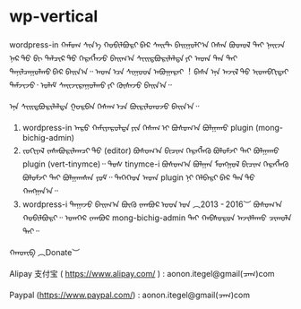 # wp-vertical
wordpress-in ᠬᠠᠮᠤᠭ ᠰᠢᠨ᠎ᠡ ᠬᠤᠪᠢᠯᠪᠤᠷᠢ ᠪᠠᠷ ᠰᠠᠢᠲ ᠪᠠᠢᠭᠤᠯᠶ᠎ᠠ ᠭᠡᠰᠡᠨ ᠪᠣᠳᠣᠯ ᠲᠠᠢ ᠨᠠᠢᠵᠠ ᠨᠠᠷ ᠲᠤ ᠪᠢ ᠲᠠᠯᠴᠢᠷ ᠲᠤ ᠬᠡᠷᠡᠭᠯᠡᠵᠦ ᠪᠠᠢᠭ᠎ᠠ ᠰᠢᠢᠳᠪᠦᠷᠢᠯᠡᠯᠲᠡ ᠶᠢ ᠡᠨᠳᠡ ᠲᠠᠨ ᠲᠠᠢ ᠲᠠᠨᠢᠯᠴᠠᠭᠤᠯᠬᠤ ᠪᠠᠷ ᠪᠠᠢᠨ᠎ᠠ᠃ ᠡᠨᠳᠡ ᠡᠴᠡ ᠰᠢᠭᠤᠳ ᠠᠪᠤᠭᠠᠷᠠᠢ︕
ᠪᠠᠰᠠ ᠡᠨᠡ ᠠᠵᠢᠯ ᠳᠤ ᠢᠳᠡᠪᠬᠢᠲᠡᠢ ᠳᠡᠮᠵᠢᠵᠦ᠂ ᠤᠯᠠᠮ ᠰᠠᠢᠵᠢᠷᠠᠭᠤᠯᠬᠤ ᠶᠢ ᠬᠦᠰᠡᠵᠦ ᠪᠠᠢᠨ᠎ᠠ᠃

ᠡᠨᠡ ᠰᠢᠢᠳᠪᠦᠷᠢᠯᠡᠯᠲᠡ ᠭᠤᠷᠪᠠᠨ ᠬᠡᠰᠡᠭ ᠡᠴᠡ ᠪᠦᠷᠢᠯᠳᠦᠵᠦ ᠪᠠᠢᠨ᠎ᠠ᠃

1) wordpress-in ᠠᠷᠤ ᠬᠠᠮᠢᠶᠠᠷᠤᠯᠲᠠ ᠶᠢᠨ ᠬᠡᠰᠡᠭ ᠢ ᠪᠣᠰᠣᠭ᠎ᠠ ᠪᠣᠯᠭᠠᠬᠤ plugin (mong-bichig-admin)
2) ᠵᠣᠬᠢᠶᠠᠯ ᠵᠠᠰᠠᠪᠤᠷᠢᠯᠠᠭᠴᠢ ᠳᠤ (editor) ᠪᠣᠰᠣᠭ᠎ᠠ ᠪᠢᠴᠢᠭ ᠬᠡᠷᠡᠭᠯᠡᠬᠦ ᠪᠣᠯᠣᠮᠵᠢ ᠲᠠᠢ ᠪᠣᠯᠭᠠᠬᠤ plugin (vert-tinymce)᠃ ᠲᠤᠰ tinymce-i ᠪᠣᠰᠣᠭ᠎ᠠ ᠪᠣᠯᠭᠠᠨ ᠮᠣᠩᠭᠣᠯ ᠪᠢᠴᠢᠭ ᠬᠡᠷᠡᠭᠯᠡᠬᠦ ᠪᠣᠯᠣᠮᠵᠢ ᠲᠠᠢ ᠪᠣᠯᠭᠠᠭᠰᠠᠨ ᠶᠤᠮ᠃ ᠲᠡᠭᠡᠭᠡᠳ ᠡᠨᠳᠡ plugin ᠨᠢ ᠬᠡᠯᠪᠡᠷᠢ ᠪᠡᠷ ᠲᠠᠨ ᠳᠤ ᠬᠠᠩᠭᠠᠨ᠎ᠠ᠃
3) wordpress-i ᠳᠠᠭᠠᠵᠤ ᠪᠠᠢᠭ᠎ᠠ ᠪᠦᠬᠦ ᠵᠠᠭᠪᠤᠷ ᠤᠳ ᠤᠨ ︵2013 - 2016︶ ᠪᠣᠰᠤᠭ᠎ᠠ ᠬᠤᠪᠢᠯᠪᠤᠷᠢ᠃ ᠡᠳᠡᠭᠡᠷ ᠵᠠᠭᠪᠤᠷ mong-bichig-admin ᠲᠠᠢ ᠬᠠᠪᠰᠤᠷᠤᠨ ᠠᠵᠢᠯᠯᠠᠬᠤ ᠴᠢᠬᠤᠯᠠ ᠲᠠᠢ᠃

ᠬᠠᠨᠳᠢᠪ ︵Donate︶ 

Alipay 支付宝 ( https://www.alipay.com/ ) : aonon.itegel@gmail(ᠴᠡᠭ)com

Paypal (https://www.paypal.com/) : aonon.itegel@gmail(ᠴᠡᠭ)com
